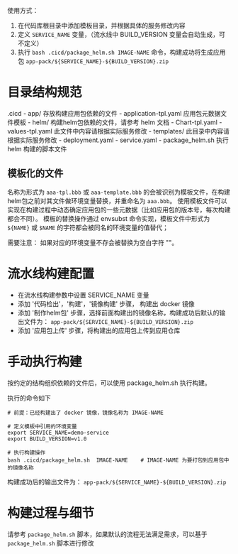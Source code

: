 使用方式：

1. 在代码库根目录中添加模板目录，并根据具体的服务修改内容
2. 定义 `SERVICE_NAME` 变量，（流水线中 BUILD_VERSION 变量会自动生成，可不定义）
3. 执行 `bash .cicd/package_helm.sh IMAGE-NAME` 命令，构建成功将生成应用包 `app-pack/${SERVICE_NAME}-${BUILD_VERSION}.zip`


目录结构规范
======
.cicd
    - app/                   存放构建应用包依赖的文件
        - application-tpl.yaml   应用包元数据文件模板
    - helm/                  构建helm包依赖的文件，请参考 helm 文档
        - Chart-tpl.yaml
        - values-tpl.yaml        此文件中内容请根据实际服务修改
        - templates/         此目录中内容请根据实际服务修改
            - deployment.yaml
			- service.yaml
    - package_helm.sh       执行 helm 构建的脚本文件


模板化的文件
------
名称为形式为 `aaa-tpl.bbb` 或 `aaa-template.bbb` 的会被识别为模板文件，在构建helm包之前对其文件做环境变量替换，并重命名为 `aaa.bbb`。
使用模板文件可以实现在构建过程中动态确定应用包的一些元数据（比如应用包的版本号，每次构建都会不同）。
模板的替换操作通过 envsubst 命令实现，模板文件中形式为 `${NAME}` 或 `$NAME` 的字符都会被同名的环境变量的值替代；

需要注意： 如果对应的环境变量不存会被替换为空白字符 ""。



流水线构建配置
=======
- 在流水线构建参数中设置  SERVICE_NAME 变量
- 添加 '代码检出'，'构建'，'镜像构建' 步骤， 构建出 docker 镜像
- 添加 '制作helm包' 步骤，选择前面构建出的镜像名称，构建成功后默认的输出文件为： `app-pack/${SERVICE_NAME}-${BUILD_VERSION}.zip`
- 添加 '应用包上传' 步骤，将构建出的应用包上传到应用仓库


手动执行构建
======
按约定的结构组织依赖的文件后，可以使用 package_helm.sh 执行构建。

执行的命令如下

```shell
# 前提：已经构建出了 docker 镜像，镜像名称为 IMAGE-NAME

# 定义模板中引用的环境变量
export SERVICE_NAME=demo-service
export BUILD_VERSION=v1.0

# 执行构建操作
bash .cicd/package_helm.sh  IMAGE-NAME    # IMAGE-NAME 为要打包到应用包中的镜像名称
```

构建成功后的输出文件为： `app-pack/${SERVICE_NAME}-${BUILD_VERSION}.zip`


构建过程与细节
========
请参考 `package_helm.sh` 脚本，如果默认的流程无法满足需求，可以基于 `package_helm.sh` 脚本进行修改
